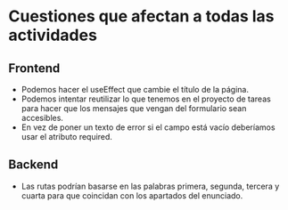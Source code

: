 # Cuestiones que afectan a todas las actividades

## Frontend

- Podemos hacer el useEffect que cambie el título de la página.
- Podemos intentar reutilizar lo que tenemos en el proyecto de tareas para hacer que los mensajes que vengan del formulario sean accesibles.
- En vez de poner un texto de error si el campo está vacío deberíamos usar el atributo required.

## Backend

- Las rutas podrían basarse en las palabras primera, segunda, tercera y cuarta para que coincidan con los apartados del enunciado.
